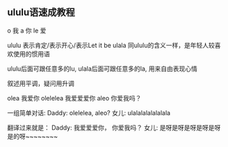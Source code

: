 ## ululu语速成教程

o       我
a       你
le      爱

ululu   表示肯定/表示开心/表示Let it be
ulala   同ululu的含义一样，是年轻人较喜欢使用的惯用语

ululu后面可跟任意多的lu, ulala后面可跟任意多的la, 用来自由表现心情

叙述用平调，疑问用升调

olea    我爱你
olelelea        我爱爱爱你
aleo    你爱我吗？


一组简单对话:
Daddy:  olelelea,  aleo?
女儿:   ulalalalalalalala

翻译过来就是：
Daddy:  我爱爱爱你，  你爱我吗？
女儿:   是呀是呀是呀是呀是呀是的呀~~~~~~~~
